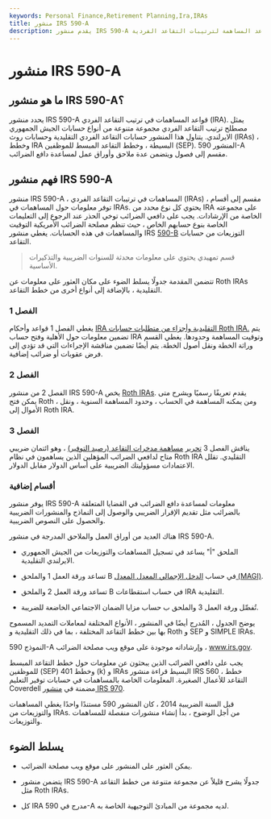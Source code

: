 ```yaml
---
keywords: Personal Finance,Retirement Planning,Ira,IRAs
title: منشور IRS 590-A
description: يقدم منشور IRS 590-A نظرة مفصلة على قواعد المساهمة لترتيبات التقاعد الفردية (IRAs).
---
```


# منشور IRS 590-A
## ما هو منشور IRS 590-A؟

يحدد منشور IRS 590-A قواعد المساهمات في ترتيب التقاعد الفردي (IRA). يمثل مصطلح ترتيب التقاعد الفردي مجموعة متنوعة من أنواع حسابات الجيش الجمهوري الايرلندي. يتناول هذا المنشور حسابات التقاعد الفردي التقليدية وحسابات روث (IRAs) ، وخطط IRA البسيطة ، وخطط التقاعد المبسط للموظفين (SEP). المنشور 590-A مقسم إلى فصول ويتضمن عدة ملاحق وأوراق عمل لمساعدة دافع الضرائب.

## فهم منشور IRS 590-A

منشور IRS 590-A ، المساهمات في ترتيبات التقاعد الفردي (IRAs) ، مقسم إلى أقسام توفر معلومات حول المساهمات في IRAs. يحتوي كل نوع محدد من IRA على مجموعته الخاصة من الإرشادات. يجب على دافعي الضرائب توخي الحذر عند الرجوع إلى التعليمات الخاصة بنوع حسابهم الخاص ، حيث تنظم مصلحة الضرائب الأمريكية التوقيت والمساهمات في هذه الحسابات. يغطي منشور IRS [590-B](/irs-publication-590b-distributions-individual-retirement-arrangements-iras) التوزيعات من حسابات التقاعد.

> قسم تمهيدي يحتوي على معلومات محدثة للسنوات الضريبية والتذكيرات الأساسية.

>

تتضمن المقدمة جدولًا يسلط الضوء على مكان العثور على معلومات عن Roth IRAs التقليدية ، بالإضافة إلى أنواع أخرى من خطط التقاعد.

### الفصل 1

يغطي الفصل 1 قواعد وأحكام [IRA التقليدية وأجزاء من متطلبات حسابات Roth IRA.](/traditionalira) يتم تضمين معلومات حول الأهلية وفتح حساب IRA وتوقيت المساهمة وحدودها. يغطي القسم وراثة الخطة ونقل أصول الخطة. يتم أيضًا تضمين مناقشة الإجراءات التي قد تؤدي إلى فرض عقوبات أو ضرائب إضافية.

### الفصل 2

الفصل 2 من منشور IRS 590-A يخص [Roth IRAs](/rothira). يقدم تعريفًا رسميًا ويشرح متى يمكن فتح Roth ، ومن يمكنه المساهمة في الحساب ، وحدود المساهمة السنوية ، ونقل الأموال إلى Roth IRA.

### الفصل 3

يناقش الفصل 3 [تحرير](/saverstaxcredit) [مساهمة مدخرات التقاعد (رصيد التوفير)](/saverstaxcredit) ، وهو ائتمان ضريبي متاح لدافعي الضرائب المؤهلين الذين يساهمون في نظام Roth IRA التقليدي. تقلل الاعتمادات مسؤوليتك الضريبية على أساس الدولار مقابل الدولار.

### أقسام إضافية

يوفر منشور IRS 590-A معلومات لمساعدة دافع الضرائب في القضايا المتعلقة بالضرائب مثل تقديم الإقرار الضريبي والوصول إلى النماذج والمنشورات الضريبية والحصول على النصوص الضريبية.

هناك العديد من أوراق العمل والملاحق المدرجة في منشور IRS 590-A.

- الملحق "أ" يساعد في تسجيل المساهمات والتوزيعات من الجيش الجمهوري الايرلندي التقليدية.

- تساعد ورقة العمل 1 والملحق B في حساب [الدخل الإجمالي المعدل المعدل (MAGI)](/magi).

- تساعد ورقة العمل 2 والملحق B في حساب استقطاعات IRA التقليدية.

- تُفصِّل ورقة العمل 3 والملحق ب حساب مزايا الضمان الاجتماعي الخاضعة للضريبة.

يوضح الجدول ، المُدرج أيضًا في المنشور ، الأنواع المختلفة لمعاملات التمديد المسموح بها بين خطط التقاعد المختلفة ، بما في ذلك التقليدية و Roth و SEP و SIMPLE IRAs.

النموذج 590-A وإرشاداته موجودة على موقع ويب مصلحة الضرائب ، www.irs.gov.

يجب على دافعي الضرائب الذين يبحثون عن معلومات حول خطط التقاعد المبسط للموظفين (SEP) وخطط 401 (k) و IRAs البسيط قراءة منشور IRS 560 ، خطط التقاعد للأعمال الصغيرة. المعلومات الخاصة بالمساهمات في حسابات توفير التعليم Coverdell مضمنة في [منشور IRS 970](/irs-pub-970).

قبل السنة الضريبية 2014 ، كان المنشور 590 مستندًا واحدًا يغطي المساهمات والتوزيعات من IRAs. من أجل الوضوح ، بدأ إنشاء منشورات منفصلة للمساهمات والتوزيعات.

## يسلط الضوء

- يمكن العثور على المنشور على موقع ويب مصلحة الضرائب.

- يتضمن منشور IRS 590-A جدولًا يشرح قليلاً عن مجموعة متنوعة من خطط التقاعد مثل Roth IRAs.

- كل IRA مدرج في 590-A لديه مجموعة من المبادئ التوجيهية الخاصة به.

